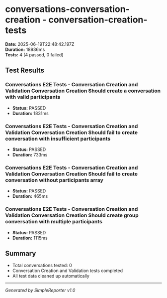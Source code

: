 # conversations-conversation-creation - conversation-creation-tests

**Date:** 2025-06-19T22:48:42.197Z  
**Duration:** 18936ms  
**Tests:** 4 (4 passed, 0 failed)

## Test Results


### Conversations E2E Tests - Conversation Creation and Validation Conversation Creation Should create a conversation with valid participants
- **Status:** PASSED
- **Duration:** 1831ms



### Conversations E2E Tests - Conversation Creation and Validation Conversation Creation Should fail to create conversation with insufficient participants
- **Status:** PASSED
- **Duration:** 733ms



### Conversations E2E Tests - Conversation Creation and Validation Conversation Creation Should fail to create conversation without participants array
- **Status:** PASSED
- **Duration:** 465ms



### Conversations E2E Tests - Conversation Creation and Validation Conversation Creation Should create group conversation with multiple participants
- **Status:** PASSED
- **Duration:** 1115ms



## Summary

- Total conversations tested: 0
- Conversation Creation and Validation tests completed
- All test data cleaned up automatically

---
*Generated by SimpleReporter v1.0*
